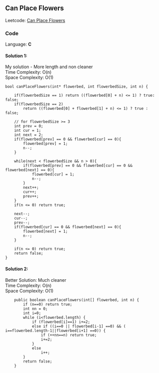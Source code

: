 ## Can Place Flowers

Leetcode: [Can Place Flowers](https://leetcode.com/problems/can-place-flowers/)

### Code

Language: **C**

#### Solution 1:

My solution - More length and non cleaner \
Time Complexity: O(n) \
Space Complexity: O(1)

```
bool canPlaceFlowers(int* flowerbed, int flowerbedSize, int n) {

    if(flowerbedSize == 1) return ((flowerbed[0] + n) <= 1) ? true: false;
    if(flowerbedSize == 2)
        return ((flowerbed[0] + flowerbed[1] + n) <= 1) ? true : false;

    // for flowerbedSize >= 3
    int prev = 0;
    int cur = 1;
    int next = 2;
    if(flowerbed[prev] == 0 && flowerbed[cur] == 0){
        flowerbed[prev] = 1;
        n--;
    }

    while(next < flowerbedSize && n > 0){
        if(flowerbed[prev] == 0 && flowerbed[cur] == 0 && flowerbed[next] == 0){
            flowerbed[cur] = 1;
            n--;
        }
        next++;
        cur++;
        prev++;
    }
    if(n <= 0) return true;

    next--;
    cur--;
    prev--;
    if(flowerbed[cur] == 0 && flowerbed[next] == 0){
        flowerbed[next] = 1;
        n--;
    }

    if(n <= 0) return true;
    return false;
}
```

#### Solution 2:

Better Solution: Much cleaner \
Time Complexity: O(n) \
Space Complexity: O(1)

```
    public boolean canPlaceFlowers(int[] flowerbed, int n) {
        if (n==0) return true;
        int nn = 0;
        int i=0;
        while (i<flowerbed.length) {
            if (flowerbed[i]==1) i+=2;
            else if ((i==0 || flowerbed[i-1] ==0) && ( i==flowerbed.length-1||flowerbed[i+1] ==0)) {
                if (++nn==n) return true;
                i+=2;
            }
            else
                i++;
        }
        return false;
    }
```
